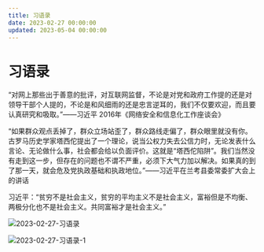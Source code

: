 ```yaml
---
title: 习语录
date: 2023-02-27 00:00:00
updated: 2023-05-04 00:00:00
---
```


# 习语录

“对网上那些出于善意的批评，对互联网监督，不论是对党和政府工作提的还是对领导干部个人提的，不论是和风细雨的还是忠言逆耳的，我们不仅要欢迎，而且要认真研究和吸取。”——习近平 2016年《网络安全和信息化工作座谈会》

“如果群众观点丢掉了，群众立场站歪了，群众路线走偏了，群众眼里就没有你。古罗马历史学家塔西佗提出了一个理论，说当公权力失去公信力时，无论发表什么言论、无论做什么事，社会都会给以负面评价。这就是“塔西佗陷阱”。我们当然没有走到这一步，但存在的问题也不谓不严重，必须下大气力加以解决。如果真的到了那一天，就会危及党执政基础和执政地位。”——习近平在兰考县委常委扩大会上的讲话

习近平：“贫穷不是社会主义，贫穷的平均主义不是社会主义，富裕但是不均衡、两极分化也不是社会主义。共同富裕才是社会主义。”

![2023-02-27-习语录](assets/2023-02-27-习语录.jpeg)

![2023-02-27-习语录-1](assets/2023-02-27-习语录-1.png)

